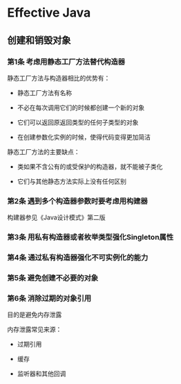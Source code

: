 # Effective Java

## 创建和销毁对象

### 第1条 考虑用静态工厂方法替代构造器

静态工厂方法与构造器相比的优势有：

* 静态工厂方法有名称

* 不必在每次调用它们的时候都创建一个新的对象

* 它们可以返回原返回类型的任何子类型的对象

* 在创建参数化实例的时候，使得代码变得更加简洁

静态工厂方法的主要缺点：

* 类如果不含公有的或受保护的构造器，就不能被子类化

* 它们与其他静态方法实际上没有任何区别

### 第2条 遇到多个构造器参数时要考虑用构建器

构建器参见《Java设计模式》第二版

### 第3条 用私有构造器或者枚举类型强化Singleton属性

### 第4条 通过私有构造器强化不可实例化的能力

### 第5条 避免创建不必要的对象

### 第6条 消除过期的对象引用

目的是避免内存泄露

内存泄露常见来源：

* 过期引用

* 缓存

* 监听器和其他回调